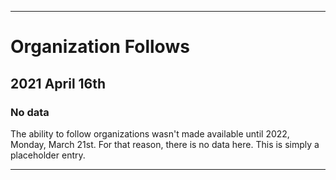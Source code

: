 
***

# Organization Follows

## 2021 April 16th

### No data

The ability to follow organizations wasn't made available until 2022, Monday, March 21st. For that reason, there is no data here. This is simply a placeholder entry.

***

